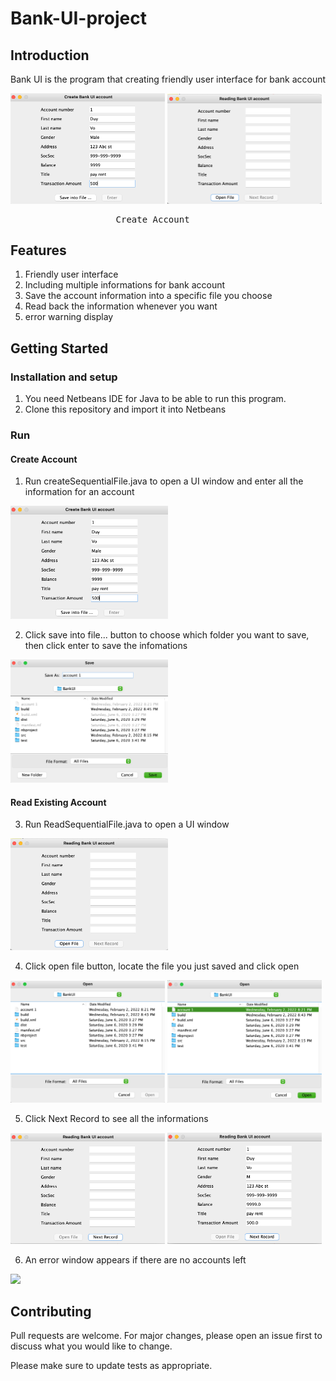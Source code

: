 # Bank-UI-project

## Introduction

Bank UI is the program that creating friendly user interface for bank account

<img src="img/Create account step 1.png" width = 49%> <img src="img/Read account step 1.png" width = 49% > 
<pre>                    Create Account                                           Read Existing Account </pre>

## Features

  1. Friendly user interface
  2. Including multiple informations for bank account
  3. Save the account information into a specific file you choose 
  4. Read back the information whenever you want
  5. error warning display
  
## Getting Started

### Installation and setup

  1. You need Netbeans IDE for Java to be able to run this program.
  2. Clone this repository and import it into Netbeans

### Run

#### Create Account

  1. Run createSequentialFile.java to open a UI window and enter all the information for an account
  
  <img src="img/Create account step 1.png" width = 50% >
  
  2. Click save into file... button to choose which folder you want to save, then click enter to save the infomations
  
  <img src="img/Create account step 2.png" width = 50% >
  
#### Read Existing Account 

  3. Run ReadSequentialFile.java to open a UI window
  
  <img src="img/Read account step 1.png" width = 50% >
  
  4. Click open file button, locate the file you just saved and click open
  
  <img src="img/Read account step 2.png" width = 49%> <img src="img/Read account step 3.png" width = 49%>
  
  5. Click Next Record to see all the informations
  
  <img src="img/Read account step 4.png" width = 49%> <img src="img/Read account step 5.png" width = 49%>
 
  6. An error window appears if there are no accounts left 
  
  <img src="img/Read account step 66.png" width = 50%>

## Contributing
Pull requests are welcome. For major changes, please open an issue first to discuss what you would like to change.

Please make sure to update tests as appropriate.

